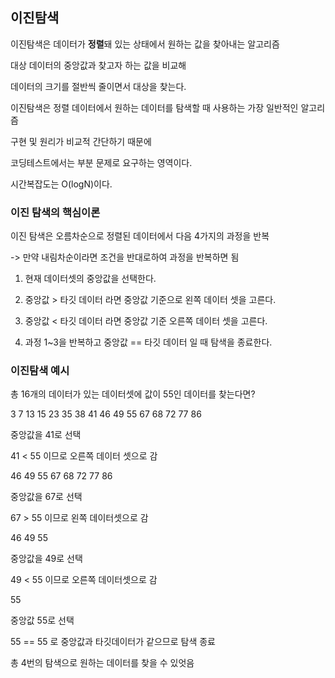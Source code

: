 ## 이진탐색 

이진탐색은 데이터가 **정렬**돼 있는 상태에서 원하는 값을 찾아내는 알고리즘

대상 데이터의 중앙값과 찾고자 하는 값을 비교해 

데이터의 크기를 절반씩 줄이면서 대상을 찾는다.

이진탐색은 정렬 데이터에서 원하는 데이터를 탐색할 때 사용하는 가장 일반적인 알고리즘

구현 및 원리가 비교적 간단하기 때문에

코딩테스트에서는 부분 문제로 요구하는 영역이다.

시간복잡도는 O(logN)이다.

### 이진 탐색의 핵심이론

이진 탐색은 오름차순으로 정렬된 데이터에서 다음 4가지의 과정을 반복

-> 만약 내림차순이라면 조건을 반대로하여 과정을 반복하면 됨

1. 현재 데이터셋의 중앙값을 선택한다.

2. 중앙값 > 타깃 데이터 라면 중앙값 기준으로 왼쪽 데이터 셋을 고른다.

3. 중앙값 < 타깃 데이터 라면 중앙값 기준 오른쪽 데이터 셋을 고른다.

4. 과정 1~3을 반복하고 중앙값 == 타깃 데이터 일 때 탐색을 종료한다.

### 이진탐색 예시

총 16개의 데이터가 있는 데이터셋에 값이 55인 데이터를 찾는다면?

3 7 13 15 23 35 38 41 46 49 55 67 68 72 77 86

중앙값을 41로 선택

41 < 55 이므로 오른쪽 데이터 셋으로 감

46 49 55 67 68 72 77 86 

중앙값을 67로 선택

67 > 55 이므로 왼쪽 데이터셋으로 감

46 49 55

중앙값을 49로 선택

49 < 55 이므로 오른쪽 데이터셋으로 감

55

중앙값 55로 선택

55 == 55 로 중앙값과 타깃데이터가 같으므로 탐색 종료

총 4번의 탐색으로 원하는 데이터를 찾을 수 있엇음
